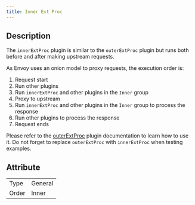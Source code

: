 ```yaml
---
title: Inner Ext Proc
---
```


## Description

The `innerExtProc` plugin is similar to the `outerExtProc` plugin but runs both before and after making upstream requests.

As Envoy uses an onion model to proxy requests, the execution order is:

1. Request start
2. Run other plugins
3. Run `innerExtProc` and other plugins in the `Inner` group
4. Proxy to upstream
5. Run `innerExtProc` and other plugins in the `Inner` group to process the response
6. Run other plugins to process the response
7. Request ends

Please refer to the [outerExtProc](./outer_ext_proc.md) plugin documentation to learn how to use it. Do not forget to replace `outerExtProc` with `innerExtProc` when testing examples.

## Attribute

|       |         |
| ----- | ------- |
| Type  | General |
| Order | Inner   |
